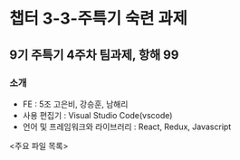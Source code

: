 # 챕터 3-3-주특기 숙련 과제
## 9기 주특기 4주차 팀과제, 항해 99
### 소개
- FE : 5조 고은비, 강승훈, 남해리 
- 사용 편집기 : Visual Studio Code(vscode)
- 언어 및 프레임워크와 라이브러리 : React, Redux, Javascript


<주요 파일 목록>
